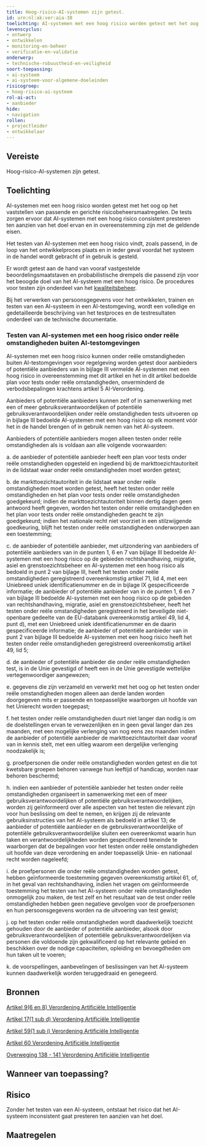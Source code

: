```yaml
---
title: Hoog-risico-AI-systemen zijn getest.
id: urn:nl:ak:ver:aia-38
toelichting: AI-systemen met een hoog risico worden getest met het oog op het vaststellen van passende en gerichte risicobeheersmaatregelen.
levenscyclus:
- ontwerp
- ontwikkelen
- monitoring-en-beheer
- verificatie-en-validatie
onderwerp:
- technische-robuustheid-en-veiligheid
soort-toepassing:
- ai-systeem
- ai-systeem-voor-algemene-doeleinden
risicogroep:
- hoog-risico-ai-systeem
rol-ai-act:
- aanbieder
hide:
- navigation
rollen:
- projectleider
- ontwikkelaar
---
```


<!-- tags -->
## Vereiste

Hoog-risico-AI-systemen zijn getest.

## Toelichting
AI-systemen met een hoog risico worden getest met het oog op het vaststellen van passende en gerichte risicobeheersmaatregelen.
De tests zorgen ervoor dat AI-systemen met een hoog risico consistent presteren ten aanzien van het doel ervan en in overeenstemming zijn met de geldende eisen.

Het testen van AI-systemen met een hoog risico vindt, zoals passend, in de loop van het ontwikkelproces plaats en in ieder geval voordat het systeem in de handel wordt gebracht of in gebruik is gesteld. 

Er wordt getest aan de hand van vooraf vastgestelde beoordelingsmaatstaven en probabilistische drempels die passend zijn voor het beoogde doel van het AI-systeem met een hoog risico. De procedures voor testen zijn onderdeel van het [kwaliteitsbeheer](aia-11-systeem-voor-kwaliteitsbeheer.md). 

Bij het verwerken van persoonsgegevens voor het ontwikkelen, trainen en testen van een AI-systeem in een AI-testomgeving, wordt een volledige en gedetailleerde beschrijving van het testproces en de testresultaten onderdeel van de technische documentatie.

### Testen van AI-systemen met een hoog risico onder reële omstandigheden buiten AI-testomgevingen
AI-systemen met een hoog risico kunnen onder reële omstandigheden buiten AI-testomgevingen voor regelgeving worden getest door aanbieders of potentiële aanbieders van in bijlage III vermelde AI-systemen met een hoog risico in overeenstemming met dit artikel en het in dit artikel bedoelde plan voor tests onder reële omstandigheden, onverminderd de verbodsbepalingen krachtens artikel 5 AI-Verordening.

Aanbieders of potentiële aanbieders kunnen zelf of in samenwerking met een of meer gebruiksverantwoordelijken of potentiële gebruiksverantwoordelijken onder reële omstandigheden tests uitvoeren op in bijlage III bedoelde AI-systemen met een hoog risico op elk moment vóór het in de handel brengen of in gebruik nemen van het AI-systeem.

Aanbieders of potentiële aanbieders mogen alleen testen onder reële omstandigheden als is voldaan aan alle volgende voorwaarden:

a. de aanbieder of potentiële aanbieder heeft een plan voor tests onder reële omstandigheden opgesteld en ingediend bij de markttoezichtautoriteit in de lidstaat waar onder reële omstandigheden moet worden getest;

b. de markttoezichtautoriteit in de lidstaat waar onder reële omstandigheden moet worden getest, heeft het testen onder reële omstandigheden en het plan voor tests onder reële omstandigheden goedgekeurd; indien de markttoezichtautoriteit binnen dertig dagen geen antwoord heeft gegeven, worden het testen onder reële omstandigheden en het plan voor tests onder reële omstandigheden geacht te zijn goedgekeurd; indien het nationale recht niet voorziet in een stilzwijgende goedkeuring, blijft het testen onder reële omstandigheden onderworpen aan een toestemming;

c. de aanbieder of potentiële aanbieder, met uitzondering van aanbieders of potentiële aanbieders van in de punten 1, 6 en 7 van bijlage III bedoelde AI-systemen met een hoog risico op de gebieden rechtshandhaving, migratie, asiel en grenstoezichtsbeheer en AI-systemen met een hoog risico als bedoeld in punt 2 van bijlage III, heeft het testen onder reële omstandigheden geregistreerd overeenkomstig artikel 71, lid 4, met een Uniebreed uniek identificatienummer en de in bijlage IX gespecificeerde informatie; de aanbieder of potentiële aanbieder van in de punten 1, 6 en 7 van bijlage III bedoelde AI-systemen met een hoog risico op de gebieden van rechtshandhaving, migratie, asiel en grenstoezichtsbeheer, heeft het testen onder reële omstandigheden geregistreerd in het beveiligde niet-openbare gedeelte van de EU-databank overeenkomstig artikel 49, lid 4, punt d), met een Uniebreed uniek identificatienummer en de daarin gespecificeerde informatie; de aanbieder of potentiële aanbieder van in punt 2 van bijlage III bedoelde AI-systemen met een hoog risico heeft het testen onder reële omstandigheden geregistreerd overeenkomstig artikel 49, lid 5;

d. de aanbieder of potentiële aanbieder die onder reële omstandigheden test, is in de Unie gevestigd of heeft een in de Unie gevestigde wettelijke vertegenwoordiger aangewezen;

e. gegevens die zijn verzameld en verwerkt met het oog op het testen onder reële omstandigheden mogen alleen aan derde landen worden doorgegeven mits er passende en toepasselijke waarborgen uit hoofde van het Unierecht worden toegepast;

f. het testen onder reële omstandigheden duurt niet langer dan nodig is om de doelstellingen ervan te verwezenlijken en in geen geval langer dan zes maanden, met een mogelijke verlenging van nog eens zes maanden indien de aanbieder of potentiële aanbieder de markttoezichtautoriteit daar vooraf van in kennis stelt, met een uitleg waarom een dergelijke verlenging noodzakelijk is;

g. proefpersonen die onder reële omstandigheden worden getest en die tot kwetsbare groepen behoren vanwege hun leeftijd of handicap, worden naar behoren beschermd;

h. indien een aanbieder of potentiële aanbieder het testen onder reële omstandigheden organiseert in samenwerking met een of meer gebruiksverantwoordelijken of potentiële gebruiksverantwoordelijken, worden zij geïnformeerd over alle aspecten van het testen die relevant zijn voor hun beslissing om deel te nemen, en krijgen zij de relevante gebruiksinstructies van het AI-systeem als bedoeld in artikel 13; de aanbieder of potentiële aanbieder en de gebruiksverantwoordelijke of potentiële gebruiksverantwoordelijke sluiten een overeenkomst waarin hun taken en verantwoordelijkheden worden gespecificeerd teneinde te waarborgen dat de bepalingen voor het testen onder reële omstandigheden uit hoofde van deze verordening en ander toepasselijk Unie- en nationaal recht worden nageleefd;

i. de proefpersonen die onder reële omstandigheden worden getest, hebben geïnformeerde toestemming gegeven overeenkomstig artikel 61, of, in het geval van rechtshandhaving, indien het vragen om geïnformeerde toestemming het testen van het AI-systeem onder reële omstandigheden onmogelijk zou maken, de test zelf en het resultaat van de test onder reële omstandigheden hebben geen negatieve gevolgen voor de proefpersonen en hun persoonsgegevens worden na de uitvoering van test gewist;

j. op het testen onder reële omstandigheden wordt daadwerkelijk toezicht gehouden door de aanbieder of potentiële aanbieder, alsook door gebruiksverantwoordelijken of potentiële gebruiksverantwoordelijken via personen die voldoende zijn gekwalificeerd op het relevante gebied en beschikken over de nodige capaciteiten, opleiding en bevoegdheden om hun taken uit te voeren;

k. de voorspellingen, aanbevelingen of beslissingen van het AI-systeem kunnen daadwerkelijk worden teruggedraaid en genegeerd.

## Bronnen
[Artikel 9(6 en 8) Verordening Artificiële Intelligentie](https://eur-lex.europa.eu/legal-content/NL/TXT/HTML/?uri=OJ:L_202401689#d1e3241-1-1)

[Artikel 17(1 sub d) Verordening Artificiële Intelligentie](https://eur-lex.europa.eu/legal-content/NL/TXT/HTML/?uri=OJ:L_202401689#d1e3241-1-1)

[Artikel 59(1 sub i) Verordening Artificiële Intelligentie](https://eur-lex.europa.eu/legal-content/NL/TXT/HTML/?uri=OJ:L_202401689#d1e3241-1-1)

[Artikel 60 Verordening Artificiële Intelligentie](https://eur-lex.europa.eu/legal-content/NL/TXT/HTML/?uri=OJ:L_202401689#d1e3241-1-1)

[Overweging 138 - 141 Verordening Artificiële Intelligentie](https://eur-lex.europa.eu/legal-content/NL/TXT/HTML/?uri=OJ:L_202401689#d1e3906-1-1)

## Wanneer van toepassing? 
<!-- tags-ai-act -->

## Risico
Zonder het testen van een AI-systeem, ontstaat het risico dat het AI-systeem inconsistent gaat presteren ten aanzien van het doel. 

## Maatregelen
	
<!-- list_maatregelen vereiste/aia-38-testen no-search no-onderwerp no-rol no-levenscyclus --
